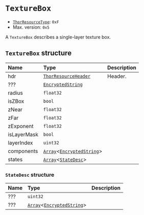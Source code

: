 # `TextureBox`

- [`ThorResourceType`](./index.md#thorresourcetype-enum): `0xF`
- Max. version: `0x5`

A `TextureBox` describes a single-layer texture box.

## `TextureBox` structure

| Name | Type | Description |
| :-- | :-- | --- |
| hdr | [`ThorResourceHeader`](./index.md#thorresourceheader-structure) | Header. |
| ??? | [`EncryptedString`](../base.md#encryptedstring-structure) |  |
| radius | `float32` |  |
| isZBox | `bool` |  |
| zNear | `float32` |  |
| zFar | `float32` |  |
| zExponent | `float32` |  |
| isLayerMask | `bool` |  |
| layerIndex | `uint32` |  |
| components | [`Array`](../base.md#array-structure)<[`EncryptedString`](../base.md#encryptedstring-structure)> |  |
| states | [`Array`](../base.md#array-structure)<[`StateDesc`](#statedesc-structure)> |  |

### `StateDesc` structure

| Name | Type | Description |
| :-- | :-- | --- |
| ??? | `uint32` |  |
| ??? | [`Array`](../base.md#array-structure)<[`EncryptedString`](../base.md#encryptedstring-structure)> |  |
